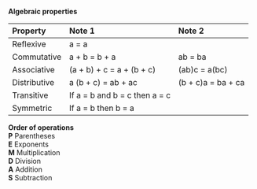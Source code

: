 __Algebraic properties__  

| Property | Note 1           |Note 2    |  
|:-------- |:---------------- |:-------- |  
| Reflexive | a = a | |  
| Commutative | a + b = b + a | ab = ba |  
| Associative | (a + b) + c = a + (b + c) | (ab)c = a(bc) | |  
| Distributive | a (b + c) = ab + ac | (b + c)a = ba + ca | |  
| Transitive  | If a = b and b = c then a = c | |  
| Symmetric | If a = b then b = a | |  


__Order of operations__  
**P** Parentheses  
**E** Exponents  
**M** Multiplication  
**D** Division  
**A** Addition  
**S** Subtraction  
